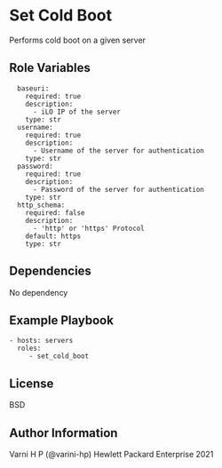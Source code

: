 Set Cold Boot
=========

Performs cold boot on a given server

Role Variables
--------------

```
  baseuri:
    required: true
    description:
      - iLO IP of the server
    type: str
  username:
    required: true
    description:
      - Username of the server for authentication
    type: str
  password:
    required: true
    description:
      - Password of the server for authentication
    type: str
  http_schema:
    required: false
    description:
      - 'http' or 'https' Protocol
    default: https
    type: str
```

Dependencies
------------
No dependency


Example Playbook
----------------

```
- hosts: servers
  roles:
     - set_cold_boot
```
License
-------

BSD

Author Information
------------------

Varni H P (@varini-hp) Hewlett Packard Enterprise 2021 
